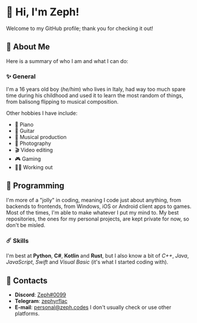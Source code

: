 # 🌙 Hi, I'm Zeph!
Welcome to my GitHub profile; thank you for checking it out!
## 💫 About Me
Here is a summary of who I am and what I can do:

### ✨ General
I'm a 16 years old boy (*he/him*) who lives in Italy, had way too much spare time
during his childhood and used it to learn the most random of things,
from balisong flipping to musical composition.

Other hobbies I have include:
- 🎹 Piano
- 🎸 Guitar
- 🎼 Musical production
- 📸 Photography
- 🎬 Video editing
- 🎮 Gaming
- 🏋️‍♂️ Working out

## 🌟 Programming
I'm more of a "jolly" in coding, meaning I code just about anything, 
from backends to frontends, from Windows, iOS or Android client apps to
games. Most of the times, I'm able to make whatever I put my mind to.
My best repositories, the ones for my personal projects, are kept
private for now, so don't be misled.
### ☄️ Skills
I'm best at **Python**, **C#**, **Kotlin** and **Rust**, but I also know a bit of 
*C++*, *Java*, *JavaScript*, *Swift* and *Visual Basic* (it's what I started coding with).


## 🔭 Contacts
- **Discord**: [Zeph#0099](https://discord.com/users/110107013207306240/)
- **Telegram**: [zephyrflac](https://t.me/zephyrflac)
- **E-mail**: <personal@zeph.codes>
I don't usually check or use other platforms.
